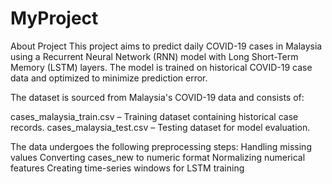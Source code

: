 # MyProject
About Project
This project aims to predict daily COVID-19 cases in Malaysia using a Recurrent Neural Network (RNN) model with Long Short-Term Memory (LSTM) layers. The model is trained on historical COVID-19 case data and optimized to minimize prediction error.

The dataset is sourced from Malaysia's COVID-19 data and consists of:

cases_malaysia_train.csv – Training dataset containing historical case records.
cases_malaysia_test.csv – Testing dataset for model evaluation.

The data undergoes the following preprocessing steps:
Handling missing values
Converting cases_new to numeric format
Normalizing numerical features
Creating time-series windows for LSTM training